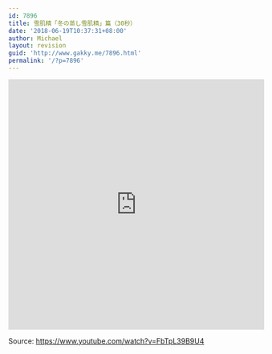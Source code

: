 ```yaml
---
id: 7896
title: 雪肌精「冬の蒸し雪肌精」篇（30秒）
date: '2018-06-19T10:37:31+08:00'
author: Michael
layout: revision
guid: 'http://www.gakky.me/7896.html'
permalink: '/?p=7896'
---
```


<iframe allowfullscreen="allowfullscreen" frameborder="0" height="498" loading="lazy" src="http://player.youku.com/embed/XMzY3MzIzNDY5Mg==" width="510"></iframe>

Source: <https://www.youtube.com/watch?v=FbTpL39B9U4>